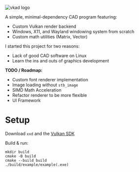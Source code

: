 ![vkad logo](.github/logo.svg)

A simple, minimal-dependency CAD program featuring:

-  Custom Vulkan render backend
-  Windows, X11, and Wayland windowing system from scratch
-  Custom math utilities (Matrix, Vector)

I started this project for two reasons:

-  Lack of good CAD software on Linux
-  Learn the ins and outs of graphics development

**TODO / Roadmap:**

-  Custom font renderer implementation
-  Image loading without `stb_image`
-  SIMD Math Acceleration
-  Refactor renderer to be more flexible
-  UI Framework

# Setup

Download `xxd` and the [Vulkan SDK](https://vulkan.lunarg.com/)

Build & run:

```
mkdir build
cmake -B build
cmake --build build
./build/example/example(.exe)
```
